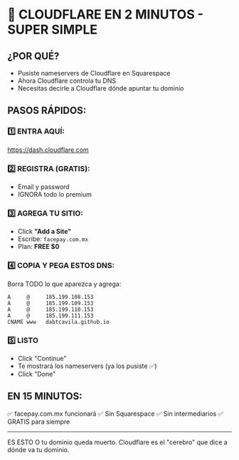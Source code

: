 # 🚀 CLOUDFLARE EN 2 MINUTOS - SUPER SIMPLE

## ¿POR QUÉ?
- Pusiste nameservers de Cloudflare en Squarespace
- Ahora Cloudflare controla tu DNS
- Necesitas decirle a Cloudflare dónde apuntar tu dominio

## PASOS RÁPIDOS:

### 1️⃣ ENTRA AQUÍ:
https://dash.cloudflare.com

### 2️⃣ REGISTRA (GRATIS):
- Email y password
- IGNORA todo lo premium

### 3️⃣ AGREGA TU SITIO:
- Click **"Add a Site"**  
- Escribe: `facepay.com.mx`
- Plan: **FREE $0**

### 4️⃣ COPIA Y PEGA ESTOS DNS:
Borra TODO lo que aparezca y agrega:

```
A     @     185.199.108.153
A     @     185.199.109.153  
A     @     185.199.110.153
A     @     185.199.111.153
CNAME www   dabtcavila.github.io
```

### 5️⃣ LISTO
- Click "Continue"
- Te mostrará los nameservers (ya los pusiste ✅)
- Click "Done"

## EN 15 MINUTOS:
✅ facepay.com.mx funcionará
✅ Sin Squarespace
✅ Sin intermediarios
✅ GRATIS para siempre

---
ES ESTO O tu dominio queda muerto. Cloudflare es el "cerebro" que dice a dónde va tu dominio.